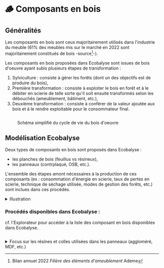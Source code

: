 # 🪵 Composants en bois

## Généralités

Les composants en bois sont ceux majoritairement utilisés dans l'industrie du meuble (61% des meubles mis sur le marché en 2022 sont majoritairement constitués de bois -source[^1]-).

Les composants en bois proposées dans Ecobalyse sont issues de bois d'oeuvre ayant subis plusieurs étapes de transformation :&#x20;

1. Sylviculture : consiste à gérer les forêts (dont un des objectifs est de produire du bois),
2. Première transformation : consiste à exploiter le bois en forêt et à le débiter en scierie de telle sorte qu'il soit ensuite transformés selon les débouchés (ameublement, bâtiment, etc.),&#x20;
3. Deuxième transformation : consiste à conférer de la valeur ajoutée aux bois et à le rendre exploitable pour le consommateur final.&#x20;

<figure><img src="../../../../.gitbook/assets/schema-filiere-bois.jpg" alt=""><figcaption><p>Schéma simplifié du cycle de vie du bois d'oeuvre </p></figcaption></figure>

## Modélisation Ecobalyse

Deux types de composants en bois sont proposés dans Ecobalyse :&#x20;

* les planches de bois (feuillus vs résineux),
* les panneaux (contrplaqué, OSB, etc.).

L'ensemble des étapes amont nécessaires à la production de ces composants (ex : consommation d'énergie en scierie, taux de pertes en scierie, technique de séchage utilisée, modes de gestion des forêts, etc.) sont inclues dans ces procédés. &#x20;

<details>

<summary>Illustration</summary>

Production 1kg de planche de feuillus : &#x20;

* procédé Ecoinvent : _market for sawnwood, board, hardwood, dried (u=10%), planed (RER)_
* Etapes inclues dans le procédé :&#x20;
  * sylviculture,
  * sciage,
  * séchage,
  * rabotage.

</details>

### Procédés disponibles dans Ecobalyse :&#x20;

cf. l'Explorateur pour accéder à la liste des composant en bois disponibles dans Ecobalyse.&#x20;

<figure><img src="../../../../.gitbook/assets/Coût environnemental de composants en bois (uPts _ m3) (1).png" alt=""><figcaption></figcaption></figure>

<details>

<summary>Focus sur les résines et colles utilisées dans les panneaux (aggloméré, MDF, etc.)</summary>

Les principales résines synthétiques utilisées dans les panneaux pour maintenir les fibres/particules de bois ensemble et permettre au panneau d'acquérir les propriétés souhaitées sont :&#x20;

* l'urée formaldéhyde (UF),
* l'urée-formaldéhyde mélaminique (MUF),&#x20;
* le phénol-formaldéhyde (PF),
* l'urée-mélamine-phénol-formaldéhyde (UMPF),
* les composés isocyanate et isocyanates

</details>

[^1]: Bilan annuel 2022 _Filière des éléments d'ameublement_ Ademe
